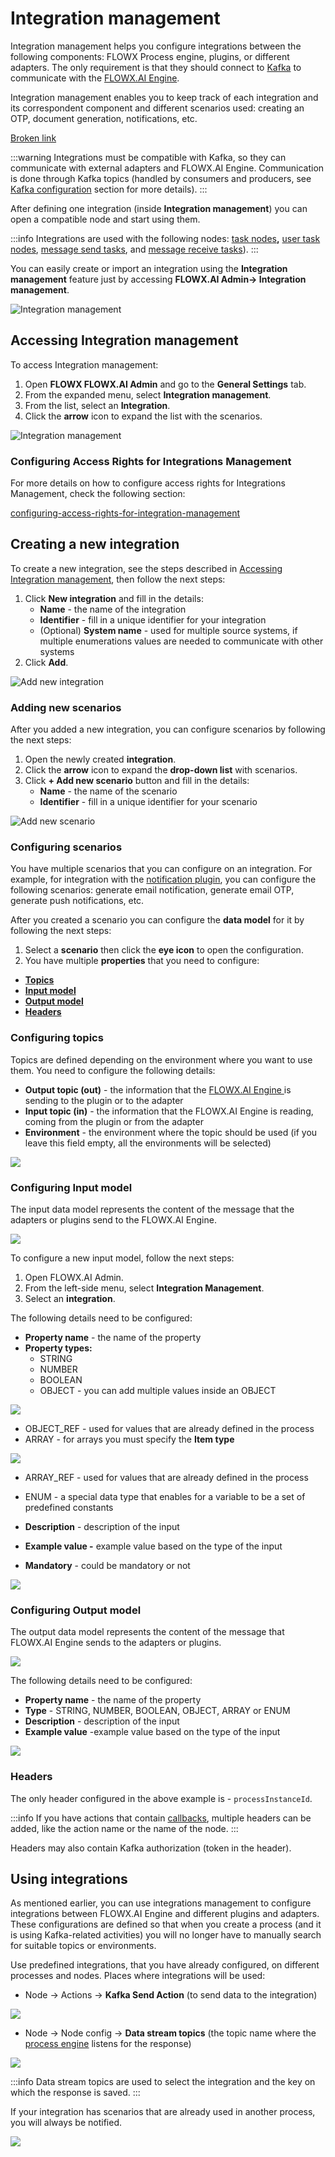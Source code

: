 # Integration management

Integration management helps you configure integrations between the following components: FLOWX Process engine, plugins, or different adapters. The only requirement is that they should connect to [Kafka](../../../overview/frameworks-and-standards/event-driven-architecture-frameworks/intro-to-kafka) to communicate with the [FLOWX.AI Engine](../../flowx-engine/).

Integration management enables you to keep track of each integration and its correspondent component and different scenarios used: creating an OTP, document generation, notifications, etc.

[Broken link](broken-reference)


:::warning
Integrations must be compatible with Kafka, so they can communicate with external adapters and FLOWX.AI Engine. Communication is done through Kafka topics (handled by consumers and producers, see [Kafka configuration](../../platform-setup-guide/flowx-engine-setup-guide/#kafka-configuration) section for more details).
:::

After defining one integration (inside **Integration management**) you can open a compatible node and start using them.

:::info
Integrations are used with the following nodes: [task nodes](../../../flowx-elements/node/nodes-types/task-node/)**,** [user task nodes](../../../flowx-elements/node/nodes-types/user-task-node/), [message send tasks](../../../flowx-elements/node/nodes-types/message-send-received-task-node.md#message-send-task), and [message receive tasks](../../../flowx-elements/node/nodes-types/message-send-received-task-node.md#message-receive-task)).
:::

You can easily create or import an integration using the **Integration management** feature just by accessing **FLOWX.AI Admin-> Integration management**.

![Integration management](../../../img/integrations.png)

## Accessing Integration management

To access Integration management:

1. Open **FLOWX FLOWX.AI Admin** and go to the **General Settings** tab.
2. From the expanded menu, select **Integration management**.
3. From the list, select an **Integration**.
4. Click the **arrow** icon to expand the list with the scenarios.

![Integration management](../../../img/accessing_integration_mngmnt.gif)

### Configuring Access Rights for Integrations Management

For more details on how to configure access rights for Integrations Management, check the following section:

[configuring-access-rights-for-integration-management](configuring-access-rights-for-integration-management)


## Creating a new integration

To create a new integration, see the steps described in [Accessing Integration management](./#accessing-integration-management), then follow the next steps:

1. Click **New integration** and fill in the details:
   * **Name** - the name of the integration
   * **Identifier** - fill in a unique identifier for your integration
   * (Optional) **System name** - used for multiple source systems, if multiple enumerations values are needed to communicate with other systems
2. Click **Add**.

![Add new integration](../../../img/add_new_integration.png)

### Adding new scenarios

After you added a new integration, you can configure scenarios by following the next steps:

1. Open the newly created **integration**.
2. Click the **arrow** icon to expand the **drop-down list** with scenarios.
3. Click **+ Add new scenario** button and fill in the details:
   * **Name** - the name of the scenario
   * **Identifier** - fill in a unique identifier for your scenario

![Add new scenario](../../../img/add_new_scenario.png)

### Configuring scenarios

You have multiple scenarios that you can configure on an integration. For example, for integration with the [notification plugin](../../../plugins/custom-plugins/notifications/), you can configure the following scenarios: generate email notification, generate email OTP, generate push notifications, etc.

After you created a scenario you can configure the **data model** for it by following the next steps:

1. Select a **scenario** then click the **eye icon** to open the configuration.
2. You have multiple **properties** that you need to configure:

* [**Topics** ](./#configuring-topics)
* [**Input model**](./#configuring-input-model)
* [**Output model** ](./#configuring-output-model)
* [**Headers**](./#headers)

### Configuring topics

Topics are defined depending on the environment where you want to use them. You need to configure the following details:

* **Output topic (out)** - the information that the [FLOWX.AI Engine ](../../flowx-engine/)is sending to the plugin or to the adapter&#x20;
* **Input topic (in)** - the information that the FLOWX.AI Engine is reading, coming from the plugin or from the adapter&#x20;
* **Environment** - the environment where the topic should be used (if you leave this field empty, all the environments will be selected)

![](../../../img/add_new_topic.png)

### Configuring Input model

The input data model represents the content of the message that the adapters or plugins send to the FLOWX.AI Engine.

![](../../../img/topic_input_model.png)

To configure a new input model, follow the next steps:

1. Open FLOWX.AI Admin.
2. From the left-side menu, select **Integration Management**.
3. Select an **integration**.

The following details need to be configured:

* **Property name** - the name of the property
* **Property types:**
  * STRING
  * NUMBER
  * BOOLEAN
  * OBJECT - you can add multiple values inside an OBJECT

![](../../../img/input_model_properties.png)

* OBJECT\_REF - used for values that are already defined in the process
* ARRAY -  for arrays you must specify the **Item type**

![](../../../img/input_model_item_type.png)

* ARRAY\_REF - used for values that are already defined in the process
* ENUM - a special data type that enables for a variable to be a set of predefined constants

* **Description** - description of the input
* **Example value -** example value based on the type of the input
* **Mandatory** - could be mandatory or not

![](../../../img/input_properties_attributes.png)

### Configuring Output model

The output data model represents the content of the message that FLOWX.AI Engine sends to the adapters or plugins.

![](../../../img/output_model.png)

The following details need to be configured:

* **Property name** - the name of the property
* **Type** - STRING, NUMBER, BOOLEAN, OBJECT, ARRAY or ENUM
* **Description** -  description of the input
* **Example value** -example value based on the type of the input

![](../../../img/output_model_properties.png)

### Headers

The only header configured in the above example is - `processInstanceId`.

:::info
If you have actions that contain [callbacks](../../../flowx-elements/node/actions.md#defining-callbacks), multiple headers can be added, like the action name or the name of the node.
:::

Headers may also contain Kafka authorization (token in the header).

## Using integrations

As mentioned earlier, you can use integrations management to configure integrations between FLOWX.AI Engine and different plugins and adapters. These configurations are defined so that when you create a process (and it is using Kafka-related activities) you will no longer have to manually search for suitable topics or environments.&#x20;

Use predefined integrations, that you have already configured, on different processes and nodes. Places where integrations will be used:

* Node -> Actions ->  **Kafka Send Action** (to send data to the integration)

![](../../../img/using_integrations.gif)

* Node -> Node config -> **Data stream topics** (the topic name where the [process engine](../../flowx-engine/) listens for the response)

![](../../../img/integrations_node_config.png)

:::info
Data stream topics are used to select the integration and the key on which the response is saved.
:::

If your integration has scenarios that are already used in another process, you will always be notified.

![](../../../img/integrations_already_in_use.png)